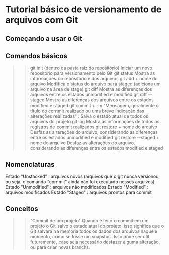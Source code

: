 # Tutorial básico de versionamento de arquivos com Git
## Começando a usar o Git

## Comandos básicos

>> git init (dentro da pasta raiz do repositório)
    Iniciar um novo repositório para versionamento pelo Git
>> git status
    Mostra as informações do repositório e dos arquivos
>> git add + nome do arquivo
    Modifica o status do arquivo para staged (adiciona um arquivo na área de stage) 
>> git diff
    Mostra as diferenças dos arquivos entre os estados unmodified e modified
>> git diff --staged
    Mostra as diferenças dos arquivos entre os estados modified e staged
>> git commit + -m "Mensagem, geralmente o título do commit realizado ou uma breve indicação das alterações realizadas" : 
    Salva o estado atual de todos os arquivos do projeto 
>> git log
    Mostra as informações de todos os registros de commit realizados
>> git restore + nome do arquivo
    Desfaz as alterações do arquivo, considerando as diferenças entre os estados unmodified e modified
>> git restore --staged + nome do arquivo
    Desfaz as alterações do arquivo, considerando as diferenças entre os estados modified e staged

## Nomenclaturas

Estado "Unstacked" : arquivos novos (arquivos que o git nunca versionou, ou seja, o comando "commit" ainda não foi executado nesses arquivos)
Estado "Unmodified" : arquivos não modificados
Estado "Modified" : arquivos modificados
Estado "Staged" : arquivos prontos para commit

## Conceitos

>> "Commit de um projeto" 
    Quando é feito o commit em um projeto o Git salvo o estado atual do projeto, isso significa que o Git salvará na memória todos os dados dos arquivos naquele momento, como se fosse um snapshot. Isso pode ser útil futuramente, caso seja necessário desfazer alguma alteração, ou para criar novas branchs.